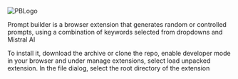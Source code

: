 
![PBLogo](https://github.com/user-attachments/assets/17892e55-5bb1-4b5e-9f98-4d87dc703539)

Prompt builder is a browser extension that generates random or controlled prompts, using a combination of keywords selected from dropdowns and Mistral AI

To install it, download the archive or clone the repo, enable developer mode in your browser and under manage extensions, select load unpacked extension. In the file dialog, select the root directory of the extension
